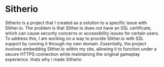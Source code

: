 # Sitherio
Sitherio is a project that I created as a solution to a specific issue with Slither.io. The problem is that Slither.io does not have an SSL certificate, which can cause security concerns or accessibility issues for certain users. To address this, I am working on a way to provide Slither.io with SSL support by running it through my own domain. Essentially, the project involves embedding Slither.io within my site, allowing it to function under a secure HTTPS connection while maintaining the original gameplay experience. thats why i made Sitherio
